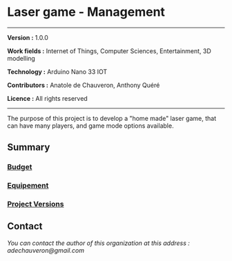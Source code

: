 # Laser game - Management

___
**Version :** 1.0.0

**Work fields :** Internet of Things,  Computer Sciences, Entertainment, 3D modelling

**Technology :** Arduino Nano 33 IOT

**Contributors :** Anatole de Chauveron, Anthony Quéré

**Licence :** All rights reserved
___

The purpose of this project is to develop a "home made" laser game, that can have many players, and game mode options available.

## Summary

### [Budget](docs/budget.md)

### [Equipement](docs/technos.md)

### [Project Versions](docs/specifications.md)

##  Contact

_You can contact the author of this organization at this address : adechauveron@gmail.com_
